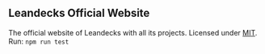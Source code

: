 ## Leandecks Official Website

The official website of Leandecks with all its projects. Licensed under [MIT](LICENSE).   
Run: `npm run test`